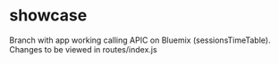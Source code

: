 # showcase

Branch with app working calling APIC on Bluemix (sessionsTimeTable).
Changes to be viewed in routes/index.js